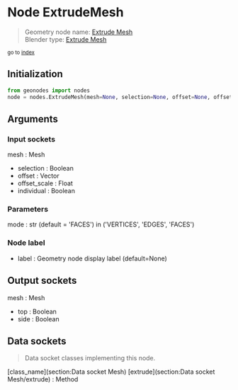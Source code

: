 
# Node ExtrudeMesh

> Geometry node name: [Extrude Mesh](https://docs.blender.org/manual/en/latest/modeling/geometry_nodes/material/extrude_mesh.html)<br>
  Blender type: [Extrude Mesh](https://docs.blender.org/api/current/bpy.types.GeometryNodeExtrudeMesh.html)
  
<sub>go to [index](/docs/index.md)</sub>

## Initialization

```python
from geonodes import nodes
node = nodes.ExtrudeMesh(mesh=None, selection=None, offset=None, offset_scale=None, individual=None, mode='FACES', label=None)
```



## Arguments


### Input sockets

mesh : Mesh
- selection : Boolean
- offset : Vector
- offset_scale : Float
- individual : Boolean

### Parameters

mode : str (default = 'FACES') in ('VERTICES', 'EDGES', 'FACES')

### Node label

- label : Geometry node display label (default=None)

## Output sockets

mesh : Mesh
- top : Boolean
- side : Boolean

## Data sockets

> Data socket classes implementing this node.
  
[class_name](section:Data socket Mesh) [extrude](section:Data socket Mesh/extrude) : Method

